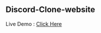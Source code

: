 ## Discord-Clone-website

Live Demo : <a href="https://avayyyyyyy.github.io/Discord-Clone-website/" target="_blank">Click Here </a>
